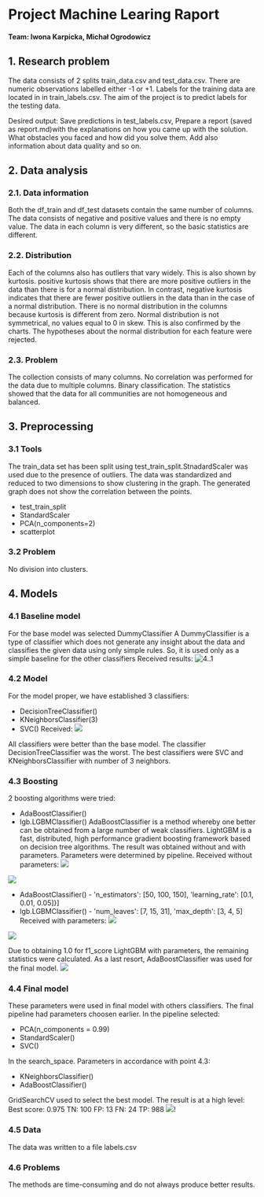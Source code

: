 ﻿# Project Machine Learing Raport 

#### Team: Iwona Karpicka, Michał Ogrodowicz


## 1. Research problem
The data consists of 2 splits train_data.csv and test_data.csv. There are numeric observations labelled either -1 or +1. Labels for the training data are located in in train_labels.csv. 
The aim of the project is to predict labels for the testing data.

Desired output:
Save predictions in test_labels.csv,
Prepare a report (saved as report.md)with the explanations on how you came up with the solution. What obstacles you faced and how did you solve them. Add also information about data quality and so on.

## 2. Data analysis
### 2.1. Data information
Both the df_train and df_test datasets contain the same number of columns. The data consists of negative and positive values and there is no empty value. The data in each column is very different, so the basic statistics are different. 

### 2.2. Distribution
Each of the columns also has outliers that vary widely. This is also shown by kurtosis. positive kurtosis shows that there are more positive outliers in the data than there is for a normal distribution. In contrast, negative kurtosis indicates that there are fewer positive outliers in the data than in the case of a normal distribution. There is no normal distribution in the columns because kurtosis is different from zero. Normal distribution is not symmetrical, no values ​​equal to 0 in skew. This is also confirmed by the charts. The hypotheses about the normal distribution for each feature were rejected.

### 2.3. Problem
The collection consists of many columns. No correlation was performed for the data due to multiple columns. Binary classification. The statistics showed that the data for all communities are not homogeneous and balanced. 

## 3. Preprocessing
### 3.1 Tools
The train_data set has been split using test_train_split.StnadardScaler was used due to the presence of outliers. The data was standardized and reduced to two dimensions to show clustering in the graph. The generated graph does not show the correlation between the points.

* test_train_split
* StandardScaler
* PCA(n_components=2)
* scatterplot

### 3.2 Problem
No division into clusters.

## 4. Models
### 4.1 Baseline model
For the base model was selected DummyClassifier A DummyClassifier is a type of classifier which does not generate any insight about the data and classifies the given data using only simple rules. So, it is used only as a simple baseline for the other classifiers
Received results:
![4..1](4.1.PNG)

### 4.2 Model
For the model proper, we have established 3 classifiers:
 - DecisionTreeClassifier()
 - KNeighborsClassifier(3)
 - SVC()
Received:
![](4.2.PNG)

All classifiers were better than the base model. The classifier DecisionTreeClassifier was the worst. The best classifiers were SVC and KNeighborsClassifier with number of 3 neighbors. 

### 4.3 Boosting
 2 boosting algorithms were tried:
 - AdaBoostClassifier()
 - lgb.LGBMClassifier()
AdaBoostClassifier is a method whereby one better can be obtained from a large number of weak classifiers.  LightGBM is a fast, distributed, high performance gradient boosting framework based on decision tree algorithms.
The result was obtained without and with parameters. Parameters were determined by pipeline.
Received without parameters:
![](adabez.PNG)

![](lgbez.PNG)

 - AdaBoostClassifier() - 'n_estimators': [50, 100, 150], 'learning_rate': [0.1, 0.01, 0.05]}]
 - lgb.LGBMClassifier() - 'num_leaves': [7, 15, 31], 'max_depth': [3, 4, 5]
Received with parameters:
![](adaz.PNG)

![](lz.PNG)

Due to obtaining 1.0 for f1_score LightGBM with parameters, the remaining statistics were calculated. As a last resort, AdaBoostClassifier was used for the final model. 
![](iz2.PNG)

### 4.4  Final model
These parameters were used in final model with others classifiers. The final pipeline had parameters choosen earlier. In the pipeline selected:
 - PCA(n_components = 0.99)
 - StandardScaler()
 - SVC()
 
 In the search_space. Parameters in accordance with point 4.3:
 - KNeighborsClassifier()
 - AdaBoostClassifier()

GridSearchCV used to select the best model. The result is at a high level:
Best score: 0.975 
TN: 100
FP: 13
FN: 24
TP: 988
![](final.png)!

### 4.5 Data
The data was written to a file labels.csv

### 4.6 Problems
The methods are time-consuming and do not always produce better results. 
